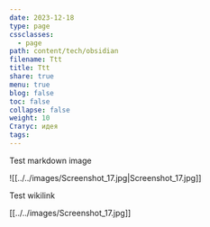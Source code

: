 ```yaml
---
date: 2023-12-18
type: page
cssclasses:
  - page
path: content/tech/obsidian
filename: Ttt
title: Ttt
share: true
menu: true
blog: false
toc: false
collapse: false
weight: 10
Статус: идея
tags: 
---
```


Test markdown image

![[../../images/Screenshot_17.jpg|Screenshot_17.jpg]]

Test wikilink

[[../../images/Screenshot_17.jpg]]
